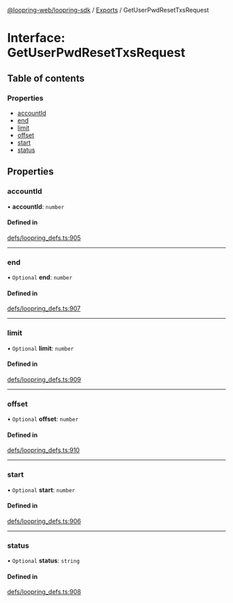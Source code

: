 [@loopring-web/loopring-sdk](../README.md) / [Exports](../modules.md) / GetUserPwdResetTxsRequest

# Interface: GetUserPwdResetTxsRequest

## Table of contents

### Properties

- [accountId](GetUserPwdResetTxsRequest.md#accountid)
- [end](GetUserPwdResetTxsRequest.md#end)
- [limit](GetUserPwdResetTxsRequest.md#limit)
- [offset](GetUserPwdResetTxsRequest.md#offset)
- [start](GetUserPwdResetTxsRequest.md#start)
- [status](GetUserPwdResetTxsRequest.md#status)

## Properties

### accountId

• **accountId**: `number`

#### Defined in

[defs/loopring_defs.ts:905](https://github.com/Loopring/loopring_sdk/blob/1830d54/src/defs/loopring_defs.ts#L905)

___

### end

• `Optional` **end**: `number`

#### Defined in

[defs/loopring_defs.ts:907](https://github.com/Loopring/loopring_sdk/blob/1830d54/src/defs/loopring_defs.ts#L907)

___

### limit

• `Optional` **limit**: `number`

#### Defined in

[defs/loopring_defs.ts:909](https://github.com/Loopring/loopring_sdk/blob/1830d54/src/defs/loopring_defs.ts#L909)

___

### offset

• `Optional` **offset**: `number`

#### Defined in

[defs/loopring_defs.ts:910](https://github.com/Loopring/loopring_sdk/blob/1830d54/src/defs/loopring_defs.ts#L910)

___

### start

• `Optional` **start**: `number`

#### Defined in

[defs/loopring_defs.ts:906](https://github.com/Loopring/loopring_sdk/blob/1830d54/src/defs/loopring_defs.ts#L906)

___

### status

• `Optional` **status**: `string`

#### Defined in

[defs/loopring_defs.ts:908](https://github.com/Loopring/loopring_sdk/blob/1830d54/src/defs/loopring_defs.ts#L908)
